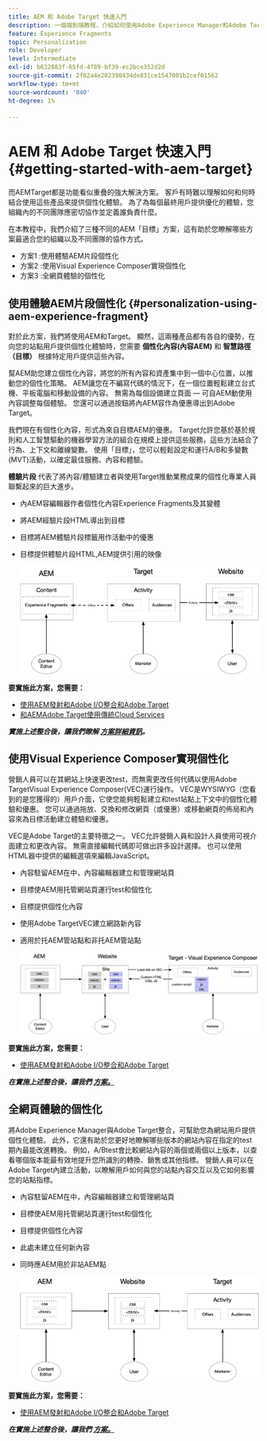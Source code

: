 ```yaml
---
title: AEM 和 Adobe Target 快速入門
description: 一個端到端教程，介紹如何使用Adobe Experience Manager和Adobe Target建立和提供個性化體驗。 在本教程中，您還將瞭解端到端流程中涉及的不同角色以及它們如何相互協作
feature: Experience Fragments
topic: Personalization
role: Developer
level: Intermediate
exl-id: b632883f-65fd-4f89-bf39-ec2bce352d2d
source-git-commit: 2f02a4e202390434de831ce1547001b2cef01562
workflow-type: tm+mt
source-wordcount: '840'
ht-degree: 1%

---
```


# AEM 和 Adobe Target 快速入門 {#getting-started-with-aem-target}

而AEMTarget都是功能看似重疊的強大解決方案。 客戶有時難以理解如何和何時結合使用這些產品來提供個性化體驗。 為了為每個最終用戶提供優化的體驗，您組織內的不同團隊應密切協作並定義誰負責什麼。

在本教程中，我們介紹了三種不同的AEM「目標」方案，這有助於您瞭解哪些方案最適合您的組織以及不同團隊的協作方式。

* 方案1 :使用體驗AEM片段個性化
* 方案2 :使用Visual Experience Composer實現個性化
* 方案3 :全網頁體驗的個性化

## 使用體驗AEM片段個性化 {#personalization-using-aem-experience-fragment}

對於此方案，我們將使用AEM和Target。 顯然，這兩種產品都有各自的優勢，在向您的站點用戶提供個性化體驗時，您需要 **個性化內容(內容AEM)** 和 **智慧路徑（目標）** 根據特定用戶提供這些內容。

幫AEM助您建立個性化內容，將您的所有內容和資產集中到一個中心位置，以推動您的個性化策略。 AEM讓您在不編寫代碼的情況下，在一個位置輕鬆建立台式機、平板電腦和移動設備的內容。 無需為每個設備建立頁面 — 可自AEM動使用內容調整每個體驗。 您還可以通過按鈕將內AEM容作為優惠導出到Adobe Target。

我們現在有個性化內容，形式為來自目標AEM的優惠。 Target允許您基於基於規則和人工智慧驅動的機器學習方法的組合在規模上提供這些服務，這些方法結合了行為、上下文和離線變數。  使用「目標」，您可以輕鬆設定和運行A/B和多變數(MVT)活動，以確定最佳服務、內容和體驗。

**體驗片段** 代表了將內容/體驗建立者與使用Target推動業務成果的個性化專業人員聯繫起來的巨大進步。

* 內AEM容編輯器作者個性化內容Experience Fragments及其變體
* 將AEM經驗片段HTML導出到目&#x200B;標
* 目標&#x200B;將AEM體驗片段標籤用作活動中的優惠
* 目標提供體驗片段HTML,AEM提供引用的映像

   ![使用體驗片段圖實現個性化](assets/personalization-use-case-1/use-case-1-diagram.png)

**要實施此方案，您需要：**

* [使用AEM發射和Adobe I/O整合和Adobe Target](./implementation.md#integrating-aem-target-options)
* [和AEMAdobe Target使用傳統Cloud Services](./implementation.md#integrating-aem-target-options)

***實施上述整合後，讓我們瞭解 [方案詳細資訊](./personalization-use-case-1.md)。***

## 使用Visual Experience Composer實現個性化

營銷人員可以在其網站上快速更改test，而無需更改任何代碼以使用Adobe TargetVisual Experience Composer(VEC)運行操作。 VEC是WYSIWYG（您看到的是您獲得的）用戶介面，它使您能夠輕鬆建立和test站點上下文中的個性化體驗和優惠。 您可以通過拖放、交換和修改網頁（或優惠）或移動網頁的佈局和內容來為目標活動建立體驗和優惠。

VEC是Adobe Target的主要特徵之一。 VEC允許營銷人員和設計人員使用可視介面建立和更改內容。 無需直接編輯代碼即可做出許多設計選擇。 也可以使用HTML器中提供的編輯選項來編輯JavaScript。

* 內容駐留AEM在中，內容編輯器建立和管理網站頁
* 目標使AEM用托管網站頁運行test和個性化
* 目標提供個性化內容
* 使用Adobe TargetVEC建立網路新內容
* 適用於托AEM管站點和非托AEM管站點

   ![使用Visual Experience Composer圖實現個性化](assets/personalization-use-case-3/use-case-diagram-3.png)

**要實施此方案，您需要：**

* [使用AEM發射和Adobe I/O整合和Adobe Target](./implementation.md#integrating-aem-target-options)

***在實施上述整合後，讓我們 [方案。](./personalization-use-case-3.md)***

## 全網頁體驗的個性化

將Adobe Experience Manager與Adobe Target整合，可幫助您為網站用戶提供個性化體驗。 此外，它還有助於您更好地瞭解哪些版本的網站內容在指定的test期內最能改進轉換。 例如，A/Btest會比較網站內容的兩個或兩個以上版本，以查看哪個版本能最有效地提升您所識別的轉換、銷售或其他指標。 營銷人員可以在Adobe Target內建立活動，以瞭解用戶如何與您的站點內容交互以及它如何影響您的站點指標。

* 內容駐留AEM在中，內容編輯器建立和管理網站頁
* 目標使AEM用托管網站頁運行test和個性化
* 目標提供個性化內容
* 此處未建立任何新內容
* 同時應AEM用於非站AEM點

   ![圖](assets/personalization-use-case-2/use-case-2-diagram.png)

**要實施此方案，您需要：**

* [使用AEM發射和Adobe I/O整合和Adobe Target](./implementation.md#integrating-aem-target-options)

***在實施上述整合後，讓我們 [方案。](./personalization-use-case-2.md)***
